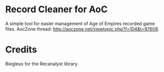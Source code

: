 Record Cleaner for AoC
======================

A simple tool for easier management of Age of Empires recorded game files. AocZone thread: http://aoczone.net/viewtopic.php?f=104&t=97608.

Credits
=======

Biegleux for the Recanalyst library.
